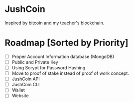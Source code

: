 # JushCoin

Inspired by bitcoin and my teacher's blockchain.

# Roadmap [Sorted by Priority]

- [ ] Proper Account Information database (MongoDB)
- [ ] Public and Private Key
- [ ] Using Scrypt for Password Hashing
- [ ] Move to proof of stake instead of proof of work concept.
- [ ] JushCoin API
- [ ] JushCoin CLI
- [ ] Wallet
- [ ] Website
